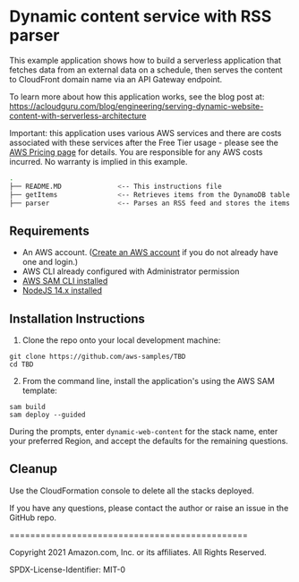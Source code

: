 
# Dynamic content service with RSS parser

This example application shows how to build a serverless application that fetches data from an external data on a schedule, then serves the content to CloudFront domain name via an API Gateway endpoint.

To learn more about how this application works, see the blog post at: https://acloudguru.com/blog/engineering/serving-dynamic-website-content-with-serverless-architecture

Important: this application uses various AWS services and there are costs associated with these services after the Free Tier usage - please see the [AWS Pricing page](https://aws.amazon.com/pricing/) for details. You are responsible for any AWS costs incurred. No warranty is implied in this example.

```bash
.
├── README.MD              <-- This instructions file
├── getItems               <-- Retrieves items from the DynamoDB table
├── parser                 <-- Parses an RSS feed and stores the items in the DynamoDB table
```

## Requirements

* An AWS account. ([Create an AWS account](https://portal.aws.amazon.com/gp/aws/developer/registration/index.html) if you do not already have one and login.)
* AWS CLI already configured with Administrator permission
* [AWS SAM CLI installed](https://docs.aws.amazon.com/serverless-application-model/latest/developerguide/serverless-sam-cli-install.html) 
* [NodeJS 14.x installed](https://nodejs.org/en/download/)

## Installation Instructions

1. Clone the repo onto your local development machine:
```
git clone https://github.com/aws-samples/TBD
cd TBD
```

2. From the command line, install the application's using the AWS SAM template:
```
sam build
sam deploy --guided 
```
During the prompts, enter `dynamic-web-content` for the stack name, enter your preferred Region, and accept the defaults for the remaining questions.

## Cleanup

Use the CloudFormation console to delete all the stacks deployed.

If you have any questions, please contact the author or raise an issue in the GitHub repo.

==============================================

Copyright 2021 Amazon.com, Inc. or its affiliates. All Rights Reserved.

SPDX-License-Identifier: MIT-0

